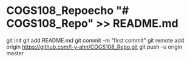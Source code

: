 # COGS108_Repoecho "# COGS108_Repo" >> README.md
git init
git add README.md
git commit -m "first commit"
git remote add origin https://github.com/l-y-ahn/COGS108_Repo.git
git push -u origin master
